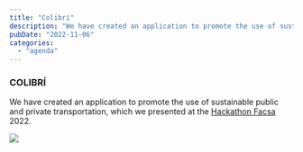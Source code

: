 ```yaml
---
title: "Colibrí"
description: "We have created an application to promote the use of sustainable public and private transportation, presented at the Hackathon Facsa 2022."
pubDate: "2022-11-06"
categories: 
  - "agenda"
---
```


### COLIBRÍ

We have created an application to promote the use of sustainable public and private transportation, which we presented at the [Hackathon Facsa](https://hackathoncastellon.es/) 2022.

![](images/Colibri.gif)
